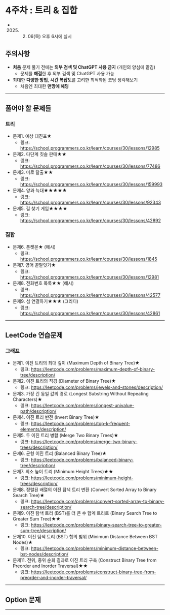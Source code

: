 # 4주차 : 트리 & 집합
  - 2025. 02. 06(목) 오후 6시에 실시

## 주의사항

- **처음** 문제 풀기 전에는 **외부 검색 및 ChatGPT 사용 금지** (개인의 양심에 맡김)
  - 문제를 **해결**한 후 외부 검색 및 ChatGPT 사용 가능
- 최대한 **다양한 방법**, **시간 복잡도**를 고려한 최적화된 코딩 생각해보기
  - 처음엔 최대한 **맨땅에 헤딩**

---

## 풀어야 할 문제들

### 트리
- 문제1. 예상 대진표★
  - 링크: https://school.programmers.co.kr/learn/courses/30/lessons/12985
- 문제2. 다단계 칫솔 판매★★
  - 링크: https://school.programmers.co.kr/learn/courses/30/lessons/77486
- 문제3. 미로 탈출★★
  - 링크: https://school.programmers.co.kr/learn/courses/30/lessons/159993
- 문제4. 양과 늑대★★★★★
  - 링크: https://school.programmers.co.kr/learn/courses/30/lessons/92343
- 문제5. 길 찾기 게임★★★★
  - 링크: https://school.programmers.co.kr/learn/courses/30/lessons/42892

### 집합
- 문제6. 폰켓몬★ (해시)
  - 링크: https://school.programmers.co.kr/learn/courses/30/lessons/1845
- 문제7. 영어 끝말잇기★
  - 링크: https://school.programmers.co.kr/learn/courses/30/lessons/12981
- 문제8. 전화번호 목록★★ (해시)
  - 링크: https://school.programmers.co.kr/learn/courses/30/lessons/42577
- 문제9. 섬 연결하기★★★ (그리디)
  - 링크: https://school.programmers.co.kr/learn/courses/30/lessons/42861

 
---

## LeetCode 연습문제

### 그래프
- 문제1. 이진 트리의 최대 깊이 (Maximum Depth of Binary Tree)★
  - 링크: https://leetcode.com/problems/maximum-depth-of-binary-tree/description/
- 문제2. 이진 트리의 직경 (Diameter of Binary Tree)★
  - 링크: https://leetcode.com/problems/jewels-and-stones/description/
- 문제3. 가장 긴 동일 값의 경로 (Longest Substring Without Repeating Characters)★
  - 링크: https://leetcode.com/problems/longest-univalue-path/description/
- 문제4. 이진 트리 반전 (Invert Binary Tree)★
  - 링크: https://leetcode.com/problems/top-k-frequent-elements/description/
- 문제5. 두 이진 트리 병합 (Merge Two Binary Trees)★
  - 링크: https://leetcode.com/problems/merge-two-binary-trees/description/
- 문제6. 균형 이진 트리 (Balanced Binary Tree)★
  - 링크: https://leetcode.com/problems/balanced-binary-tree/description/
- 문제7. 최소 높이 트리 (Minimum Height Trees)★★
  - 링크: https://leetcode.com/problems/minimum-height-trees/description/
- 문제8. 정렬된 배열의 이진 탐색 트리 변환 (Convert Sorted Array to Binary Search Tree)★
  - 링크: https://leetcode.com/problems/convert-sorted-array-to-binary-search-tree/description/
- 문제9. 이진 탐색 트리 (BST)를 더 큰 수 합계 트리로 (Binary Search Tree to Greater Sum Tree)★★
  - 링크: https://leetcode.com/problems/binary-search-tree-to-greater-sum-tree/description/
- 문제10. 이진 탐색 트리 (BST) 합의 범위 (Minimum Distance Between BST Nodes)★
  - 링크: https://leetcode.com/problems/minimum-distance-between-bst-nodes/description/
- 문제11. 전위, 중위 순회 결과로 이진 트리 구축 (Construct Binary Tree from Preorder and Inorder Traversal)★★
  - 링크: https://leetcode.com/problems/construct-binary-tree-from-preorder-and-inorder-traversal/
---

## Option 문제

---
